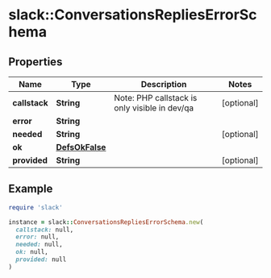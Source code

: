 # slack::ConversationsRepliesErrorSchema

## Properties

| Name | Type | Description | Notes |
| ---- | ---- | ----------- | ----- |
| **callstack** | **String** | Note: PHP callstack is only visible in dev/qa | [optional] |
| **error** | **String** |  |  |
| **needed** | **String** |  | [optional] |
| **ok** | [**DefsOkFalse**](DefsOkFalse.md) |  |  |
| **provided** | **String** |  | [optional] |

## Example

```ruby
require 'slack'

instance = slack::ConversationsRepliesErrorSchema.new(
  callstack: null,
  error: null,
  needed: null,
  ok: null,
  provided: null
)
```

